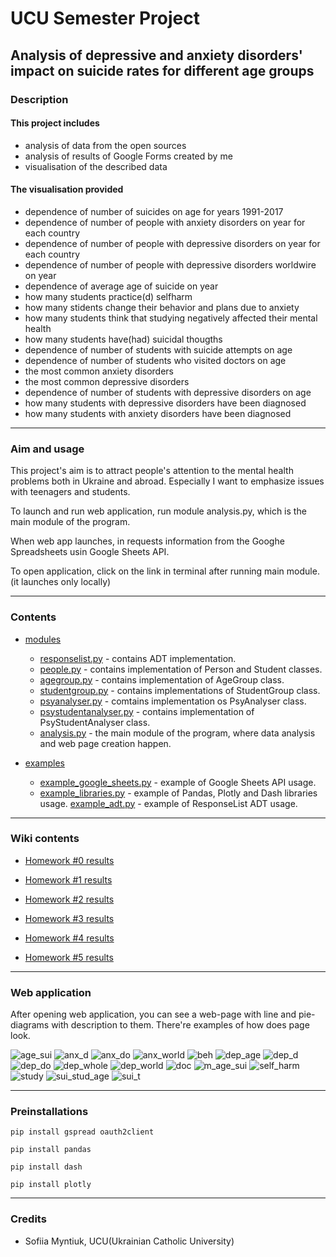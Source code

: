# UCU Semester Project
## Analysis of depressive and anxiety disorders' impact on suicide rates for different age groups

### Description
#### This project includes
* analysis of data from the open sources
* analysis of results of Google Forms created by me
* visualisation of the described data

#### The visualisation provided
* dependence of number of suicides on age for years 1991-2017
* dependence of number of people with anxiety disorders on year for each country
* dependence of number of people with depressive disorders on year for each country
* dependence of number of people with depressive disorders worldwire on year
* dependence of average age of suicide on year
* how many students practice(d) selfharm
* how many stidents change their behavior and plans due to anxiety
* how many students think that studying negatively affected their mental health
* how many students have(had) suicidal thougths
* dependence of number of students with suicide attempts on age
* dependence of number of students who visited doctors on age
* the most common anxiety disorders
* the most common depressive disorders
* dependence of number of students with depressive disorders on age
* how many students with depressive disorders have been diagnosed
* how many students with anxiety disorders have been diagnosed

***
### Aim and usage
This project's aim is to attract people's attention to the mental health problems both in Ukraine and abroad.
Especially I want to emphasize issues with teenagers and students.

To launch and run web application, run module analysis.py, which is the main module of the program.

When web app launches, in requests information from the Googhe Spreadsheets usin Google Sheets API.

To open application, click on the link in terminal after running main module. (it launches only locally)

***
### Contents
* [modules](https://github.com/sophmintaii/UCU_2term_homework/tree/master/modules)
  * [responselist.py](https://github.com/sophmintaii/UCU_2term_homework/blob/master/modules/responselist.py) - contains ADT implementation.
  * [people.py](https://github.com/sophmintaii/UCU_2term_homework/blob/master/modules/people.py) - contains implementation of Person and Student classes.
  * [agegroup.py](https://github.com/sophmintaii/UCU_2term_homework/blob/master/modules/agegroup.py) - contains implementation of AgeGroup class.
  * [studentgroup.py](https://github.com/sophmintaii/UCU_2term_homework/blob/master/modules/studentgroup.py) -  contains implementations of StudentGroup class.
  * [psyanalyser.py](https://github.com/sophmintaii/UCU_2term_homework/blob/master/modules/psyanalyser.py) - comtains implementation os PsyAnalyser class.
  * [psystudentanalyser.py](https://github.com/sophmintaii/UCU_2term_homework/blob/master/modules/psystudentanalyser.py) - contains implementation of PsyStudentAnalyser class.
  * [analysis.py](https://github.com/sophmintaii/UCU_2term_homework/blob/master/modules/analysis.py) - the main module of the program, where data analysis and web page creation happen.

* [examples](https://github.com/sophmintaii/UCU_2term_homework/tree/master/examples)
  * [example_google_sheets.py](https://github.com/sophmintaii/UCU_2term_homework/blob/master/examples/example_google_sheets.py) - example of Google Sheets API usage.
  * [example_libraries.py](https://github.com/sophmintaii/UCU_2term_homework/blob/master/examples/example_libraries.py) - example of Pandas, Plotly and Dash libraries usage.
  [example_adt.py](https://github.com/sophmintaii/UCU_2term_homework/blob/master/examples/example_adt.py) - example of ResponseList ADT usage.

***
### Wiki contents
* [Homework #0 results](https://github.com/sophmintaii/UCU_2term_homework/wiki/1.-%D0%A0%D0%B5%D0%B7%D1%83%D0%BB%D1%8C%D1%82%D0%B0%D1%82%D0%B8-%D0%B2%D0%B8%D0%BA%D0%BE%D0%BD%D0%B0%D0%BD%D0%BD%D1%8F-%D0%B4%D0%BE%D0%BC%D0%B0%D1%88%D0%BD%D1%8C%D0%BE%D0%B3%D0%BE-%D0%B7%D0%B0%D0%B2%D0%B4%D0%B0%D0%BD%D0%BD%D1%8F-%E2%84%960)

* [Homework #1 results](https://github.com/sophmintaii/UCU_2term_homework/wiki/2.-%D0%A0%D0%B5%D0%B7%D1%83%D0%BB%D1%8C%D1%82%D0%B0%D1%82%D0%B8-%D0%B2%D0%B8%D0%BA%D0%BE%D0%BD%D0%B0%D0%BD%D0%BD%D1%8F-%D0%B4%D0%BE%D0%BC%D0%B0%D1%88%D0%BD%D1%8C%D0%BE%D0%B3%D0%BE-%D0%B7%D0%B0%D0%B2%D0%B4%D0%B0%D0%BD%D0%BD%D1%8F-%E2%84%961)

* [Homework #2 results](https://github.com/sophmintaii/UCU_2term_homework/wiki/3.-%D0%A0%D0%B5%D0%B7%D1%83%D0%BB%D1%8C%D1%82%D0%B0%D1%82%D0%B8-%D0%B2%D0%B8%D0%BA%D0%BE%D0%BD%D0%B0%D0%BD%D0%BD%D1%8F-%D0%B4%D0%BE%D0%BC%D0%B0%D1%88%D0%BD%D1%8C%D0%BE%D0%B3%D0%BE-%D0%B7%D0%B0%D0%B2%D0%B4%D0%B0%D0%BD%D0%BD%D1%8F-%E2%84%962)

* [Homework #3  results](https://github.com/sophmintaii/UCU_2term_homework/wiki/3.-%D0%A0%D0%B5%D0%B7%D1%83%D0%BB%D1%8C%D1%82%D0%B0%D1%82%D0%B8-%D0%B2%D0%B8%D0%BA%D0%BE%D0%BD%D0%B0%D0%BD%D0%BD%D1%8F-%D0%B4%D0%BE%D0%BC%D0%B0%D1%88%D0%BD%D1%8C%D0%BE%D0%B3%D0%BE-%D0%B7%D0%B0%D0%B2%D0%B4%D0%B0%D0%BD%D0%BD%D1%8F-%E2%84%963)

* [Homework #4  results](https://github.com/sophmintaii/UCU_2term_homework/wiki/4.-%D0%A0%D0%B5%D0%B7%D1%83%D0%BB%D1%8C%D1%82%D0%B0%D1%82%D0%B8-%D0%B2%D0%B8%D0%BA%D0%BE%D0%BD%D0%B0%D0%BD%D0%BD%D1%8F-%D0%B4%D0%BE%D0%BC%D0%B0%D1%88%D0%BD%D1%8C%D0%BE%D0%B3%D0%BE-%D0%B7%D0%B0%D0%B2%D0%B4%D0%B0%D0%BD%D0%BD%D1%8F-%E2%84%964)

* [Homework #5  results](https://github.com/sophmintaii/UCU_2term_homework/wiki/5.-%D0%A0%D0%B5%D0%B7%D1%83%D0%BB%D1%8C%D1%82%D0%B0%D1%82%D0%B8-%D0%B2%D0%B8%D0%BA%D0%BE%D0%BD%D0%B0%D0%BD%D0%BD%D1%8F-%D0%B4%D0%BE%D0%BC%D0%B0%D1%88%D0%BD%D1%8C%D0%BE%D0%B3%D0%BE-%D0%B7%D0%B0%D0%B2%D0%B4%D0%B0%D0%BD%D0%BD%D1%8F-%E2%84%965)


***
### Web application
After opening web application, you can see a web-page with line and pie-diagrams with description to them. There're examples of how does page look.

![age_sui](docs/screenshots/age_sui.png)
![anx_d](docs/screenshots/anx_d.png)
![anx_do](docs/screenshots/anx_do.png)
![anx_world](docs/screenshots/anx_world.png)
![beh](docs/screenshots/beh.png)
![dep_age](docs/screenshots/dep_age.png)
![dep_d](docs/screenshots/dep_d.png)
![dep_do](docs/screenshots/dep_do.png)
![dep_whole](docs/screenshots/dep_whole.png)
![dep_world](docs/screenshots/dep_world.png)
![doc](docs/screenshots/doc.png)
![m_age_sui](docs/screenshots/m_age_sui.png)
![self_harm](docs/screenshots/self_harm.png)
![study](docs/screenshots/study.png)
![sui_stud_age](docs/screenshots/sui_stud_age.png)
![sui_t](docs/screenshots/sui_t.png)

***
### Preinstallations
```
pip install gspread oauth2client
```
```
pip install pandas
```
```
pip install dash
```
```
pip install plotly
```

***
### Credits

* Sofiia Myntiuk, UCU(Ukrainian Catholic University) 


